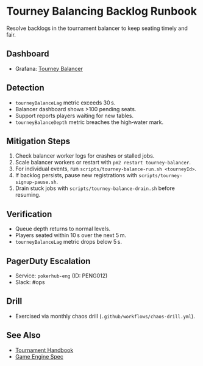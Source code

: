 # Tourney Balancing Backlog Runbook
<!-- Update service IDs in this file if PagerDuty services change -->

Resolve backlogs in the tournament balancer to keep seating timely and fair.

## Dashboard
- Grafana: [Tourney Balancer](../analytics-dashboards.md)

## Detection
- `tourneyBalanceLag` metric exceeds 30 s.
- Balancer dashboard shows >100 pending seats.
- Support reports players waiting for new tables.
- `tourneyBalanceDepth` metric breaches the high‑water mark.

## Mitigation Steps
1. Check balancer worker logs for crashes or stalled jobs.
2. Scale balancer workers or restart with `pm2 restart tourney-balancer`.
3. For individual events, run `scripts/tourney-balance-run.sh <tourneyId>`.
4. If backlog persists, pause new registrations with `scripts/tourney-signup-pause.sh`.
5. Drain stuck jobs with `scripts/tourney-balance-drain.sh` before resuming.

## Verification
- Queue depth returns to normal levels.
- Players seated within 10 s over the next 5 m.
- `tourneyBalanceLag` metric drops below 5 s.

## PagerDuty Escalation
- Service: `pokerhub-eng` (ID: PENG012) <!-- Update ID if PagerDuty service changes -->
- Slack: #ops

## Drill
- Exercised via monthly chaos drill (`.github/workflows/chaos-drill.yml`).

## See Also
- [Tournament Handbook](../player/tournament-handbook.md)
- [Game Engine Spec](../game-engine-spec.md)
